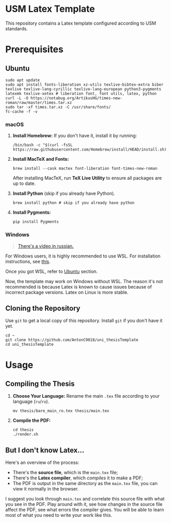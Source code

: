 # USM Latex Template

This repository contains a Latex template 
configured according to USM standards.

# Prerequisites

## Ubuntu

```shell
sudo apt update
sudo apt install fonts-liberation xz-utils texlive-bibtex-extra biber texlive texlive-lang-cyrillic texlive-lang-european python3-pygments latexmk texlive-xetex # liberation font, font utils, latex, python
curl -L -O https://notabug.org/ArtikusHG/times-new-roman/raw/master/times.tar.xz
sudo tar -xf times.tar.xz -C /usr/share/fonts/
fc-cache -f -v
```

### macOS

1. **Install Homebrew:** If you don't have it, install it by running:

   ```shell
   /bin/bash -c "$(curl -fsSL https://raw.githubusercontent.com/Homebrew/install/HEAD/install.sh)"
   ```

2. **Install MacTeX and Fonts:**

   ```shell
   brew install --cask mactex font-liberation font-times-new-roman
   ```

   After installing MacTeX, run **TeX Live Utility** to ensure 
   all packages are up to date.

3. **Install Python** (skip if you already have Python).

   ```shell
   brew install python # skip if you already have python
   ```

4. **Install Pygments:**

   ```shell
   pip install Pygments
   ```

### Windows

> [There's a video in russian.](https://youtu.be/TGKnbUBJUOU)

For Windows users, it is highly recommended to use WSL.
For installation instructions, see [this](https://learn.microsoft.com/en-us/windows/wsl/install).

Once you got WSL, refer to [Ubuntu](#Ubuntu) section.

Now, the template may work on Windows without WSL.
The reason it's not recommended is because Latex is known
to cause issues because of incorrect package versions.
Latex on Linux is more stable.

## Cloning the Repository

Use `git` to get a local copy of this repository.
Install `git` if you don't have it yet.

```shell
cd ~
git clone https://github.com/AntonC9018/uni_thesisTemplate
cd uni_thesisTemplate
```

# Usage

## Compiling the Thesis

1. **Choose Your Language:** Rename the main `.tex` file 
   according to your language (`ru`/`ro`).

   ```shell
   mv thesis/bare_main_ro.tex thesis/main.tex
   ```

2. **Compile the PDF:**

   ```shell
   cd thesis
   ./render.sh
   ```

## But I don't know Latex...

Here's an overview of the process:
- There's the **source file**, which is the `main.tex` file;
- There's the **Latex compiler**, which *compiles* it to make a PDF;
- The PDF is output in the same directory as the `main.tex` file, you can view it normally in the browser.

I suggest you look through `main.tex` and correlate 
this source file with what you see in the PDF.
Play around with it, see how changes in the source file affect the PDF, 
see what errors the compiler gives.
You will be able to learn most of what you need to write your work like this.


